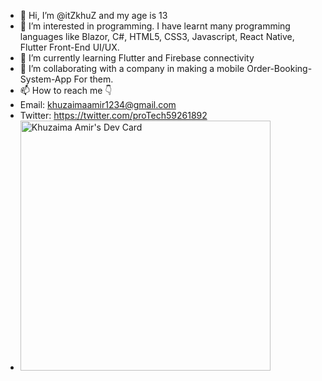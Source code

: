 - 👋 Hi, I’m @itZkhuZ and my age is 13
- 👀 I’m interested in programming. I have learnt many programming languages like Blazor, C#, HTML5, CSS3, Javascript, React Native, Flutter Front-End UI/UX.
- 🌱 I’m currently learning Flutter and Firebase connectivity
- 💞️ I’m collaborating with a company in making a mobile Order-Booking-System-App For them.
- 📫 How to reach me 👇
- Email: khuzaimaamir1234@gmail.com
- Twitter: https://twitter.com/proTech59261892
- <a href="https://app.daily.dev/itZkhuZ"><img src="https://api.daily.dev/devcards/61188076a5854916a7884a3cfdb079b0.png?r=ltq" width="400" alt="Khuzaima Amir's Dev Card"/></a>
